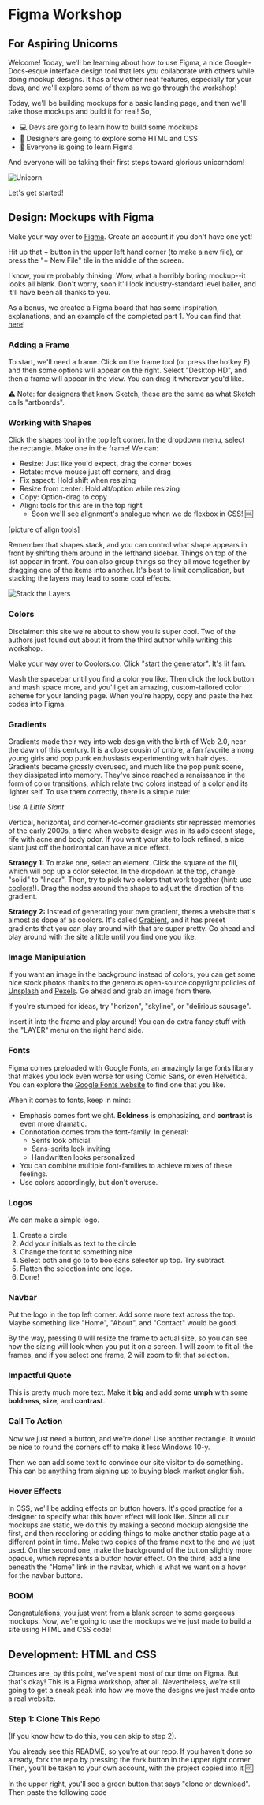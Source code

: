 # Figma Workshop
## For Aspiring Unicorns

Welcome! Today, we'll be learning about how to use Figma, a nice Google-Docs-esque interface design tool that lets you collaborate with others while doing mockup designs. It has a few other neat features, especially for your devs, and we'll explore some of them as we go through the workshop!

Today, we'll be building mockups for a basic landing page, and then we'll take those mockups and build it for real! So,

- 💻 Devs are going to learn how to build some mockups
- 🎨 Designers are going to explore some HTML and CSS
- 🦄 Everyone is going to learn Figma

And everyone will be taking their first steps toward glorious unicorndom!

![Unicorn](https://media.giphy.com/media/l0HlMr2G3EKFgpUY0/giphy.gif)

Let's get started!

## Design: Mockups with Figma

Make your way over to [Figma](https://www.figma.com/). Create an account if you don't have one yet!

Hit up that + button in the upper left hand corner (to make a new file), or press the "+ New File" tile in the middle of the screen.

I know, you're probably thinking: Wow, what a horribly boring mockup--it looks all blank. Don't worry, soon it'll look industry-standard level baller, and it'll have been all thanks to you.

As a bonus, we created a Figma board that has some inspiration, explanations, and an example of the completed part 1. You can find that [here](https://www.figma.com/file/dIrnDebo3o5QPquUwNs7KuUf/Landing-Page-Design)!

### Adding a Frame
To start, we'll need a frame. Click on the frame tool (or press the hotkey F) and then some options will appear on the right. Select "Desktop HD", and then a frame will appear in the view. You can drag it wherever you'd like.

⚠️ Note: for designers that know Sketch, these are the same as what Sketch calls "artboards".

### Working with Shapes
Click the shapes tool in the top left corner. In the dropdown menu, select the rectangle. Make one in the frame!
We can:
- Resize: Just like you'd expect, drag the corner boxes
- Rotate: move mouse just off corners, and drag
- Fix aspect: Hold shift when resizing
- Resize from center: Hold alt/option while resizing
- Copy: Option-drag to copy
- Align: tools for this are in the top right
  - Soon we'll see alignment's analogue when we do flexbox in CSS! 🆒

[picture of align tools]

Remember that shapes stack, and you can control what shape appears in front by shifting them around in the lefthand sidebar. Things on top of the list appear in front. You can also group things so they all move together by dragging one of the items into another. It's best to limit complication, but stacking the layers may lead to some cool effects.

![Stack the Layers](https://media.giphy.com/media/qVSxiAKBf5sc/giphy.gif)

### Colors
Disclaimer: this site we're about to show you is super cool. Two of the authors just found out about it from the third author while writing this workshop.

Make your way over to [Coolors.co](https://coolors.co/). Click "start the generator". It's lit fam.

Mash the spacebar until you find a color you like. Then click the lock button and mash space more, and you'll get an amazing, custom-tailored color scheme for your landing page. When you're happy, copy and paste the hex codes into Figma.

### Gradients
Gradients made their way into web design with the birth of Web 2.0, near the dawn of this century. It is a close cousin of ombre, a fan favorite among young girls and pop punk enthusiasts experimenting with hair dyes. Gradients became grossly overused, and much like the pop punk scene, they dissipated into memory. They've since reached a renaissance in the form of color transitions, which relate two colors instead of a color and its lighter self. To use them correctly, there is a simple rule:

*Use A Little Slant*

Vertical, horizontal, and corner-to-corner gradients stir repressed memories of the early 2000s, a time when website design was in its adolescent stage, rife with acne and body odor. If you want your site to look refined, a nice slant just off the horizontal can have a nice effect.

**Strategy 1:** To make one, select an element. Click the square of the fill, which will pop up a color selector. In the dropdown at the top, change "solid" to "linear". Then, try to pick two colors that work together (hint: use [coolors](https://coolors.co/)!). Drag the nodes around the shape to adjust the direction of the gradient.

**Strategy 2:** Instead of generating your own gradient, theres a website that's almost as dope af as coolors. It's called [Grabient](https://www.grabient.com/), and it has preset gradients that you can play around with that are super pretty. Go ahead and play around with the site a little until you find one you like.

### Image Manipulation
If you want an image in the background instead of colors, you can get some nice stock photos thanks to the generous open-source copyright policies of [Unsplash](https://unsplash.com/) and [Pexels](https://www.pexels.com/). Go ahead and grab an image from there.

If you're stumped for ideas, try "horizon", "skyline", or "delirious sausage".

Insert it into the frame and play around! You can do extra fancy stuff with the "LAYER" menu on the right hand side.

### Fonts
Figma comes preloaded with Google Fonts, an amazingly large fonts library that makes you look even worse for using Comic Sans, or even Helvetica. You can explore the [Google Fonts website](https://fonts.google.com/) to find one that you like.

When it comes to fonts, keep in mind:
- Emphasis comes font weight. **Boldness** is emphasizing, and **contrast** is even more dramatic.
- Connotation comes from the font-family. In general:
  - Serifs look official
  - Sans-serifs look inviting
  - Handwritten looks personalized
- You can combine multiple font-families to achieve mixes of these feelings.
- Use colors accordingly, but don't overuse.

### Logos
We can make a simple logo.
1. Create a circle
2. Add your initials as text to the circle
3. Change the font to something nice
4. Select both and go to to booleans selector up top. Try subtract.
5. Flatten the selection into one logo.
6. Done!

### Navbar
Put the logo in the top left corner. Add some more text across the top. Maybe something like "Home", "About", and "Contact" would be good.

By the way, pressing 0 will resize the frame to actual size, so you can see how the sizing will look when you put it on a screen. 1 will zoom to fit all the frames, and if you select one frame, 2 will zoom to fit that selection.

### Impactful Quote
This is pretty much more text. Make it **big** and add some **umph** with some **boldness**, **size**, and **contrast**.

### Call To Action
Now we just need a button, and we're done! Use another rectangle. It would be nice to round the corners off to make it less Windows 10-y.

Then we can add some text to convince our site visitor to do something. This can be anything from signing up to buying black market angler fish.

### Hover Effects
In CSS, we'll be adding effects on button hovers. It's good practice for a designer to specify what this hover effect will look like. Since all our mockups are static, we do this by making a second mockup alongside the first, and then recoloring or adding things to make another static page at a different point in time. Make two copies of the frame next to the one we just used. On the second one, make the background of the button slightly more opaque, which represents a button hover effect. On the third, add a line beneath the "Home" link in the navbar, which is what we want on a hover for the navbar buttons.

### BOOM
Congratulations, you just went from a blank screen to some gorgeous mockups. Now, we're going to use the mockups we've just made to build a site using HTML and CSS code!

## Development: HTML and CSS
Chances are, by this point, we've spent most of our time on Figma. But that's okay! This is a Figma workshop, after all. Nevertheless, we're still going to get a sneak peak into how we move the designs we just made onto a real website.

### Step 1: Clone This Repo
(If you know how to do this, you can skip to step 2).

You already see this README, so you're at our repo. If you haven't done so already, fork the repo by pressing the `fork` button in the upper right corner. Then, you'll be taken to your own account, with the project copied into it 🆒

In the upper right, you'll see a green button that says "clone or download". Then paste the following code
